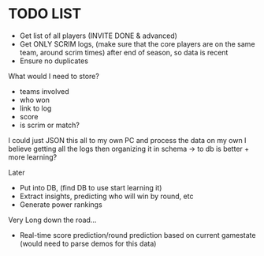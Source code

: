 # TODO LIST
- Get list of all players (INVITE DONE & advanced) 
- Get ONLY SCRIM logs, (make sure that the core players are on the same team, around scrim times) after end of season, so data is recent
- Ensure no duplicates

What would I need to store?
- teams involved
- who won
- link to log
- score
- is scrim or match?

I could just JSON this all to my own PC and process the data on my own
I believe getting all the logs then organizing it in schema -> to db is better + more learning?


Later
- Put into DB, (find DB to use start learning it)
- Extract insights, predicting who will win by round, etc
- Generate power rankings

Very Long down the road...
- Real-time score prediction/round prediction based on current gamestate 
  (would need to parse demos for this data)